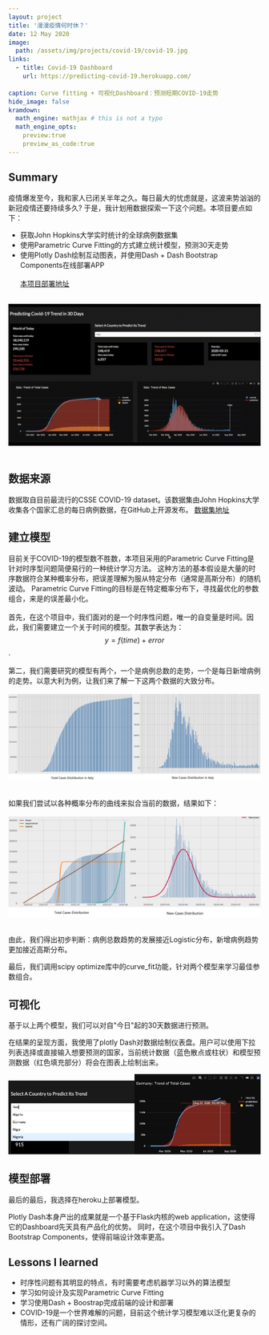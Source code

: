 ```yaml
---
layout: project
title: '漫漫疫情何时休？'
date: 12 May 2020
image:  
  path: /assets/img/projects/covid-19/covid-19.jpg
links:
  - title: Covid-19 Dashboard
    url: https://predicting-covid-19.herokuapp.com/

caption: Curve fitting + 可视化Dashboard：预测短期COVID-19走势
hide_image: false
kramdown:
  math_engine: mathjax # this is not a typo
  math_engine_opts:
    preview:true
    preview_as_code:true
---
```


## Summary
疫情爆发至今，我和家人已闭关半年之久。每日最大的忧虑就是，这波来势汹汹的新冠疫情还要持续多久? 于是，我计划用数据探索一下这个问题。本项目要点如下：
- 获取John Hopkins大学实时统计的全球病例数据集
- 使用Parametric Curve Fitting的方式建立统计模型，预测30天走势
- 使用Plotly Dash绘制互动图表，并使用Dash + Dash Bootstrap Components在线部署APP 
<br><br>
[本项目部署地址](https://predicting-covid-19.herokuapp.com/)
<br><br>
<img src="/assets/img/projects/covid-19/fast-recording.gif" alt="" />
<br><br>

## 数据来源
数据取自目前最流行的CSSE COVID-19 dataset。该数据集由John Hopkins大学收集各个国家汇总的每日病例数据，在GitHub上开源发布。 [数据集地址](https://github.com/CSSEGISandData/COVID-19)

## 建立模型
目前关于COVID-19的模型数不胜数，本项目采用的Parametric Curve Fitting是针对时序型问题简便易行的一种统计学习方法。 这种方法的基本假设是大量的时序数据符合某种概率分布，把误差理解为服从特定分布（通常是高斯分布）的随机波动。 Parametric Curve Fitting的目标是在特定概率分布下，寻找最优化的参数组合，来是的误差最小化。
<br><br>
首先，在这个项目中，我们面对的是一个时序性问题，唯一的自变量是时间。因此，我们需要建立一个关于时间的模型。其数学表达为：
$$ y = f(time) + error $$.
<br><br>
第二，我们需要研究的模型有两个，一个是病例总数的走势，一个是每日新增病例的走势。以意大利为例，让我们来了解一下这两个数据的大致分布。
<br><br>
<img src="/assets/img/projects/covid-19/cases_distribution.jpg" alt="" />
<br><br>

如果我们尝试以各种概率分布的曲线来拟合当前的数据，结果如下：
<br><br>
<img src="/assets/img/projects/covid-19/curve_fitting.jpg" alt="" />
<br><br>

由此，我们得出初步判断：病例总数趋势的发展接近Logistic分布，新增病例趋势更加接近高斯分布。<br>

最后，我们调用scipy optimize库中的curve_fit功能，针对两个模型来学习最佳参数组合。

## 可视化
基于以上两个模型，我们可以对自"今日"起的30天数据进行预测。

在结果的呈现方面，我使用了plotly Dash对数据绘制仪表盘。用户可以使用下拉列表选择或直接输入想要预测的国家，当前统计数据（蓝色散点或柱状）和模型预测数据（红色填充部分）将会在图表上绘制出来。
<div>
<img src="/assets/img/projects/covid-19/select_country.jpg" width="50%" /><img src="/assets/img/projects/covid-19/prediction.jpg" width="50%" />
</div>


## 模型部署
最后的最后，我选择在heroku上部署模型。

Plotly Dash本身产出的成果就是一个基于Flask内核的web application，这使得它的Dashboard先天具有产品化的优势。 同时，在这个项目中我引入了Dash Bootstrap Components，使得前端设计效率更高。

## Lessons I learned
- 时序性问题有其明显的特点，有时需要考虑机器学习以外的算法模型
- 学习如何设计及实现Parametric Curve Fitting
- 学习使用Dash + Boostrap完成前端的设计和部署
- COVID-19是一个世界难解的问题，目前这个统计学习模型难以泛化更复杂的情形，还有广阔的探讨空间。
